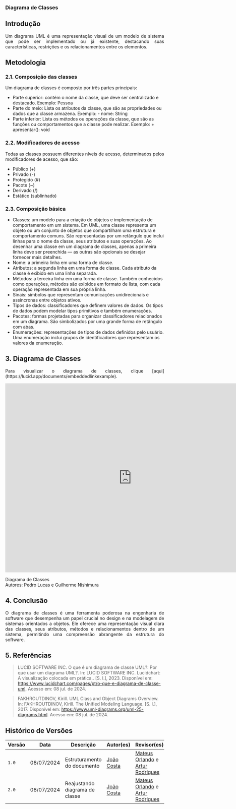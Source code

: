 ### Diagrama de Classes

## Introdução

<p align="justify">
Um diagrama UML é uma representação visual de um modelo de sistema que pode ser implementado ou já existente, destacando suas características, restrições e os relacionamentos entre os elementos.
</p>


## Metodologia

<h3> 2.1. Composição das classes</h3> 
<p align="justify">
Um diagrama de classes é composto por três partes principais:
<ul>
<li> Parte superior: contém o nome da classe, que deve ser centralizado e destacado. Exemplo: Pessoa</li>
<li> Parte do meio: Lista os atributos da classe, que são as propriedades ou dados que a classe armazena. Exemplo: - nome: String</li>
<li> Parte inferior: Lista os métodos ou operações da classe, que são as funções ou comportamentos que a classe pode realizar. Exemplo: + apresentar(): void</li>
</ul>
</p>

<h3> 2.2. Modificadores de acesso</h3> 
<p align="justify">
Todas as classes possuem diferentes níveis de acesso, determinados pelos modificadores de acesso, que são:
<ul>
<li>Público (+)</li>
<li>Privado (-)</li>
<li>Protegido (#)</li>
<li>Pacote (~)</li>
<li>Derivado (/)</li>
<li>Estático (sublinhado)</li>
</ul>
</p>

<h3> 2.3. Composição básica</h3> 
<p align="justify">
<ul>
<li>Classes: um modelo para a criação de objetos e implementação de comportamento em um sistema. Em UML, uma classe representa um objeto ou um conjunto de objetos que compartilham uma estrutura e comportamento comuns. São representadas por um retângulo que inclui linhas para o nome da classe, seus atributos e suas operações. Ao desenhar uma classe em um diagrama de classes, apenas a primeira linha deve ser preenchida — as outras são opcionais se desejar fornecer mais detalhes.</li>

<li>Nome: a primeira linha em uma forma de classe.</li>

<li>Atributos: a segunda linha em uma forma de classe. Cada atributo da classe é exibido em uma linha separada.</li>

<li>Métodos: a terceira linha em uma forma de classe. Também conhecidos como operações, métodos são exibidos em formato de lista, com cada operação representada em sua própria linha.</li>

<li>Sinais: símbolos que representam comunicações unidirecionais e assíncronas entre objetos ativos.</li>

<li>Tipos de dados: classificadores que definem valores de dados. Os tipos de dados podem modelar tipos primitivos e também enumerações.</li>

<li>Pacotes: formas projetadas para organizar classificadores relacionados em um diagrama. São simbolizados por uma grande forma de retângulo com abas.</li>

<li>Enumerações: representações de tipos de dados definidos pelo usuário. Uma enumeração inclui grupos de identificadores que representam os valores da enumeração.</li>
</ul>
</p>

## 3. Diagrama de Classes

<p align="justify">
Para visualizar o diagrama de classes, clique [aqui](https://lucid.app/documents/embeddedlinkexample).
</p>
<div align="center">
  <iframe width="800" height="600" src="https://lucid.app/lucidchart/6faa106a-bd21-44dc-8ed7-5a0dd9ee38c8/edit?viewport_loc=-1021%2C-13%2C2984%2C1261%2C0_0&invitationId=inv_abefbf18-dae2-4510-9a3e-a6c461e65bd8" frameborder="0" allowfullscreen></iframe>
</div>

<p>Diagrama de Classes<br> Autores: Pedro Lucas e Guilherme Nishimura</p>

## 4. Conclusão

<p align="justify">
O diagrama de classes é uma ferramenta poderosa na engenharia de software que desempenha um papel crucial no design e na modelagem de sistemas orientados a objetos. Ele oferece uma representação visual clara das classes, seus atributos, métodos e relacionamentos dentro de um sistema, permitindo uma compreensão abrangente da estrutura do software.
</p>

## 5. Referências

> LUCID SOFTWARE INC. O que é um diagrama de classe UML?: Por que usar um diagrama UML?. In: LUCID SOFTWARE INC. Lucidchart: A visualização colocada em prática.. [S. l.], 2023. Disponível em: https://www.lucidchart.com/pages/pt/o-que-e-diagrama-de-classe-uml. Acesso em: 08 jul. de 2024.

> FAKHROUTDINOV, Kirill. UML Class and Object Diagrams Overview. In: FAKHROUTDINOV, Kirill. The Unified Modeling Language. [S. l.], 2017. Disponível em: https://www.uml-diagrams.org/uml-25-diagrams.html. Acesso em: 08 jul. de 2024.

## Histórico de Versões

| Versão |     Data    | Descrição   | Autor(es) | Revisor(es) |
| ------ | ----------- | ----------- | --------- | ----------- |
| `1.0`  | 08/07/2024 | Estruturamento do documento | [João Costa](https://github.com/jvcostta)  | [Mateus Orlando](https://github.com/MateusPy) e [Artur Rodrigues](https://github.com/ArturRSA19)|
| `2.0`  | 08/07/2024 | Reajustando diagrama de classe | [João Costa](https://github.com/jvcostta)  | [Mateus Orlando](https://github.com/MateusPy) e [Artur Rodrigues](https://github.com/ArturRSA19)|
